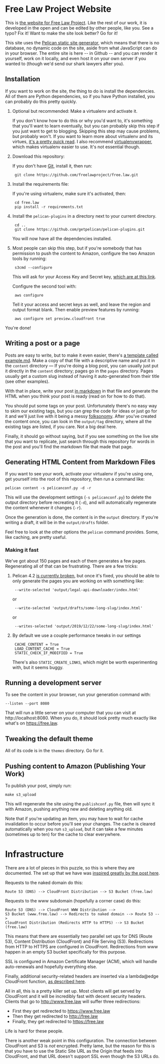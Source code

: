 # Free Law Project Website

This is [the website for Free Law Project][fl]. Like the rest of our work, it is developed in the open and can be edited by other people, like you. See a typo? Fix it! Want to make the site look better? Go for it!

This site uses the [Pelican static site generator][pelican], which means that there is no database, no dynamic code on the site, aside from what JavaScript can do in your browser. The entire site is here -- in Github -- and you can render it yourself, work on it locally, and even host it on your own server if you wanted to (though we'd send our shark lawyers after you).


## Installation

If you want to work on the site, the thing to do is install the dependencies. All of them are Python dependencies, so if you have Python installed, you can probably do this pretty quickly.

1. Optional but recommended: Make a virtualenv and activate it.

    If you don't know how to do this or why you'd want to, it's something that you'll want to learn eventually, but you can probably skip this step if you just want to get to blogging. Skipping this step may cause problems, but probably won't. If you want to learn more about virtualenv and its virtues, [it's a pretty quick read][venv]. I also recommend [virtualenvwrapper][wrap], which makes virtualenv easier to use. It's not essential though.

1. Download this repository:

    If you don't have [Git][g], install it, then run:

        git clone https://github.com/freelawproject/free.law.git

1. Install the requirements file:

    If you're using virtualenv, make sure it's activated, then:

        cd free.law
        pip install -r requirements.txt

1. Install the `pelican-plugins` in a directory next to your current directory.

        cd ..
        git clone https://github.com/getpelican/pelican-plugins.git

    You will now have all the dependencies installed.

1. Most people can skip this step, but if you're somebody that has permission to push the content to Amazon, configure the two Amazon tools by running:

        s3cmd --configure

    This will ask for your Access Key and Secret key, [which are at this link][keys].

    Configure the second tool with:

        aws configure

    Tell it your access and secret keys as well, and leave the region and output format blank. Then enable preview features by running:

        aws configure set preview.cloudfront true

You're done!


## Writing a post or a page

Posts are easy to write, but to make it even easier, there's [a template called example.md][ex]. Make a copy of that file with a descriptive name and put it in the `content` directory &mdash; If you're doing a blog post, you can usually just put it directly in the `content` directory; pages go in the `pages` directory. Pages usually get a custom slug instead of having it auto-generated from their title (see other examples). 
 
With that in place, write your post [in markdown][md] in that file and generate the HTML when you think your post is ready (read on for how to do that).

You should put some tags on your post. Unfortunately there's no easy way to skim our existing tags, but you can grep the code for ideas or just go for it and we'll just live with it being a messy [folksonomy][f]. After you've created the content once, you can look in the `output/tag` directory, where all the existing tags are listed, if you care. Not a big deal here.

Finally, it should go without saying, but if you see something on the live site that you want to replicate, just search through this repository for words in the post and you'll find the markdown file that made that page.


## Generating HTML Content from Markdown Files

If you want to see your work, activate your virtualenv if you're using one, get yourself into the root of this repository, then run a command like:

    pelican content -s pelicanconf.py -d -r

This will use the development settings (`-s pelicanconf.py`) to delete the output directory before recreating it (`-d`), and will automatically regenerate the content whenever it changes (`-r`).

Once the generation is done, the content is in the `output` directory. If you're writing a draft, it will be in the `output/drafts` folder.

Feel free to look at the other options the `pelican` command provides. Some, like caching, are pretty useful.


### Making it fast

We've got about 150 pages and each of them generates a few pages. Regenerating all of that can be frustrating. There are a few tricks:

1. Pelican 4.2 [is currently broken][bah], but once it's fixed, you should be able to only generate the pages you are working on with something like:

        --write-selected 'output/legal-api-downloader/index.html'
        
    or
    
        --write-selected 'output/drafts/some-long-slug/index.html'
         
    or
    
        --writes-selected 'output/2019/12/22/some-long-slug/index.html'
        
2. By default we use a couple performance tweaks in our settings

        CACHE_CONTENT = True
        LOAD_CONTENT_CACHE = True 
        STATIC_CHECK_IF_MODIFIED = True

    There's also `STATIC_CREATE_LINKS`, which might be worth experimenting with, but it seems buggy.

[bah]: https://github.com/getpelican/pelican/issues/2678

    

## Running a development server

To see the content in your browser, run your generation command with:

    --listen --port 8080

That will run a little server on your computer that you can visit at http://localhost:8080. When you do, it should look pretty much exactly like what's on https://free.law. 


## Tweaking the default theme

All of its code is in the `themes` directory. Go for it.


## Pushing content to Amazon (Publishing Your Work)

To publish your post, simply run:

    make s3_upload

This will regenerate the site using the `publishconf.py` file, then will sync it with Amazon, pushing anything new and deleting anything old.

Note that if you're updating an item, you may have to wait for cache invalidation to occur before you'll see your changes. The cache is cleared automatically when you run `s3_upload`, but it can take a few minutes (sometimes up to ten) for the cache to clear everywhere.


# Infrastructure

There are a lot of pieces in this puzzle, so this is where they are documented. The set up that we have was [inspired greatly by the post here][1].

Requests to the naked domain do this:

    Route 53 (DNS) --> CloudFront Distribution --> S3 Bucket (free.law)

Requests to the www subdomain (hopefully a corner case) do this:

    Route 53 (DNS) --> CloudFront WWW Distribution -->
    S3 Bucket (www.free.law) --> Redirects to naked domain --> Route 53 -->
    CloudFront Distribution (Redirects HTTP to HTTPS) --> S3 Bucket (free.law)

This means that there are essentially two parallel set ups for DNS (Route 53), Content Distribution (CloudFront) and File Serving (S3). Redirections from HTTP to HTTPS are configured in CloudFront. Redirections from www happen in an empty S3 bucket specifically for this purpose.

SSL is configured in Amazon Certificate Manager (ACM), which will handle auto-renewals and hopefully everything else.

Finally, additional security-related headers are inserted via a lambda@edge CloudFront function, [as described here][lambda].

All in all, this is a pretty killer set up. Most clients will get served by CloudFront and it will be incredibly fast with decent security headers. Clients that go to http://www.free.law will suffer three redirections:

 - First they get redirected to https://www.free.law
 - Then they get redirected to http://free.law
 - Finally, they get redirected to https://free.law

Life is hard for these people.

There is another weak point in this configuration. The connection between CloudFront and S3 is *not* encrypted. Pretty lame, but the reason for this is that you have to use the Static Site URL as the Origin that feeds into CloudFront, and that URL doesn't support SSL even though the S3 URLs do.


[1]: https://olivermak.es/2016/01/aws-tls-certificate-with-jekyll/
[fl]: https://free.law
[keys]: https://console.aws.amazon.com/iam/home?region=us-west-2#security_credential
[pelican]: https://github.com/getpelican/pelican/
[venv]: https://virtualenv.pypa.io/en/latest/
[wrap]: https://virtualenvwrapper.readthedocs.org/en/latest/
[g]: https://git-scm.com/
[ex]: https://github.com/freelawproject/free.law/blob/master/example.md
[md]: https://courtlistener.com/help/markdown/
[f]: https://en.wikipedia.org/wiki/Folksonomy
[lambda]: https://aws.amazon.com/blogs/networking-and-content-delivery/adding-http-security-headers-using-lambdaedge-and-amazon-cloudfront/
